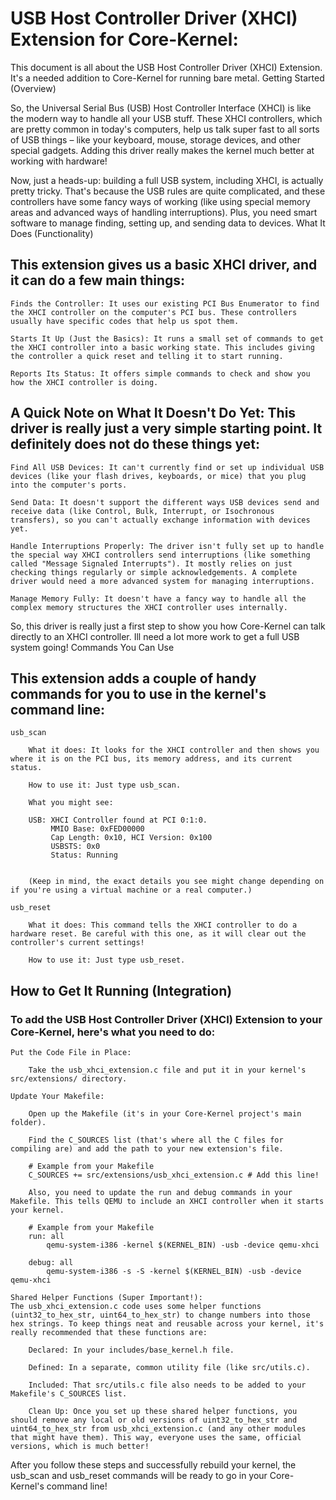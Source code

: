 # USB Host Controller Driver (XHCI) Extension for Core-Kernel:

This document is all about the USB Host Controller Driver (XHCI) Extension. It's a needed addition to Core-Kernel for running bare metal.
Getting Started (Overview)

So, the Universal Serial Bus (USB) Host Controller Interface (XHCI) is like the modern way to handle all your USB stuff. These XHCI controllers, which are pretty common in today's computers, help us talk super fast to all sorts of USB things – like your keyboard, mouse, storage devices, and other special gadgets. Adding this driver really makes the kernel much better at working with hardware!

Now, just a heads-up: building a full USB system, including XHCI, is actually pretty tricky. That's because the USB rules are quite complicated, and these controllers have some fancy ways of working (like using special memory areas and advanced ways of handling interruptions). Plus, you need smart software to manage finding, setting up, and sending data to devices.
What It Does (Functionality)

## This extension gives us a basic XHCI driver, and it can do a few main things:

    Finds the Controller: It uses our existing PCI Bus Enumerator to find the XHCI controller on the computer's PCI bus. These controllers usually have specific codes that help us spot them.

    Starts It Up (Just the Basics): It runs a small set of commands to get the XHCI controller into a basic working state. This includes giving the controller a quick reset and telling it to start running.

    Reports Its Status: It offers simple commands to check and show you how the XHCI controller is doing.

## A Quick Note on What It Doesn't Do Yet: This driver is really just a very simple starting point. It definitely does not do these things yet:

    Find All USB Devices: It can't currently find or set up individual USB devices (like your flash drives, keyboards, or mice) that you plug into the computer's ports.

    Send Data: It doesn't support the different ways USB devices send and receive data (like Control, Bulk, Interrupt, or Isochronous transfers), so you can't actually exchange information with devices yet.

    Handle Interruptions Properly: The driver isn't fully set up to handle the special way XHCI controllers send interruptions (like something called "Message Signaled Interrupts"). It mostly relies on just checking things regularly or simple acknowledgements. A complete driver would need a more advanced system for managing interruptions.

    Manage Memory Fully: It doesn't have a fancy way to handle all the complex memory structures the XHCI controller uses internally.

So, this driver is really just a first step to show you how Core-Kernel can talk directly to an XHCI controller. Ill need a lot more work to get a full USB system going!
Commands You Can Use

## This extension adds a couple of handy commands for you to use in the kernel's command line:

    usb_scan

        What it does: It looks for the XHCI controller and then shows you where it is on the PCI bus, its memory address, and its current status.

        How to use it: Just type usb_scan.

        What you might see:

        USB: XHCI Controller found at PCI 0:1:0.
             MMIO Base: 0xFED00000
             Cap Length: 0x10, HCI Version: 0x100
             USBSTS: 0x0
             Status: Running


        (Keep in mind, the exact details you see might change depending on if you're using a virtual machine or a real computer.)

    usb_reset

        What it does: This command tells the XHCI controller to do a hardware reset. Be careful with this one, as it will clear out the controller's current settings!

        How to use it: Just type usb_reset.

## How to Get It Running (Integration)

### To add the USB Host Controller Driver (XHCI) Extension to your Core-Kernel, here's what you need to do:

    Put the Code File in Place:

        Take the usb_xhci_extension.c file and put it in your kernel's src/extensions/ directory.

    Update Your Makefile:

        Open up the Makefile (it's in your Core-Kernel project's main folder).

        Find the C_SOURCES list (that's where all the C files for compiling are) and add the path to your new extension's file.

        # Example from your Makefile
        C_SOURCES += src/extensions/usb_xhci_extension.c # Add this line!

        Also, you need to update the run and debug commands in your Makefile. This tells QEMU to include an XHCI controller when it starts your kernel.

        # Example from your Makefile
        run: all
        	qemu-system-i386 -kernel $(KERNEL_BIN) -usb -device qemu-xhci

        debug: all
        	qemu-system-i386 -s -S -kernel $(KERNEL_BIN) -usb -device qemu-xhci

    Shared Helper Functions (Super Important!):
    The usb_xhci_extension.c code uses some helper functions (uint32_to_hex_str, uint64_to_hex_str) to change numbers into those hex strings. To keep things neat and reusable across your kernel, it's really recommended that these functions are:

        Declared: In your includes/base_kernel.h file.

        Defined: In a separate, common utility file (like src/utils.c).

        Included: That src/utils.c file also needs to be added to your Makefile's C_SOURCES list.

        Clean Up: Once you set up these shared helper functions, you should remove any local or old versions of uint32_to_hex_str and uint64_to_hex_str from usb_xhci_extension.c (and any other modules that might have them). This way, everyone uses the same, official versions, which is much better!

After you follow these steps and successfully rebuild your kernel, the usb_scan and usb_reset commands will be ready to go in your Core-Kernel's command line!
